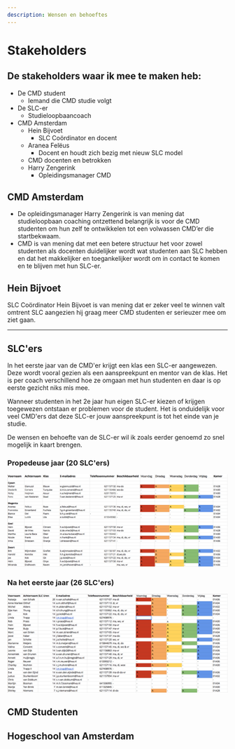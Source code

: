```yaml
---
description: Wensen en behoeftes
---
```


# Stakeholders

## **De stakeholders waar ik mee te maken heb:**

* De CMD student
  * Iemand die CMD studie volgt
* De SLC-er
  * Studieloopbaancoach
* CMD Amsterdam
  * Hein Bijvoet
    * SLC Coördinator en docent
  * Aranea Felëus
    * Docent en houdt zich bezig met nieuw SLC model
  * CMD docenten en betrokken
  * Harry Zengerink
    * Opleidingsmanager CMD

## CMD Amsterdam

* De opleidingsmanager Harry Zengerink is van mening dat studieloopbaan coaching ontzettend belangrijk is voor de CMD studenten om hun zelf te ontwikkelen tot een volwassen CMD’er die startbekwaam. 
* CMD is van mening dat met een betere structuur het voor zowel studenten als docenten duidelijker wordt wat studenten aan SLC hebben en dat het makkelijker en toegankelijker wordt om in contact te komen en te blijven met hun SLC-er.

## Hein Bijvoet

SLC Coördinator Hein Bijvoet is van mening dat er zeker veel te winnen valt omtrent SLC aangezien hij graag meer CMD studenten er serieuzer mee om ziet gaan.  
****

## SLC'ers

In het eerste jaar van de CMD'er krijgt een klas een SLC-er aangewezen. Deze wordt vooral gezien als een aanspreekpunt en mentor van de klas. Het is per coach verschillend hoe ze omgaan met hun studenten en daar is op eerste gezicht niks mis mee.

Wanneer studenten in het 2e jaar hun eigen SLC-er kiezen of krijgen toegewezen ontstaan er problemen voor de student. Het is onduidelijk voor veel CMD'ers dat deze SLC-er jouw aanspreekpunt is tot het einde van je studie.

De wensen en behoefte van de SLC-er wil ik zoals eerder genoemd zo snel mogelijk in kaart brengen.  


### Propedeuse jaar \(20 SLC'ers\)

![](../../.gitbook/assets/schermafbeelding-2019-04-06-om-18.04.14.png)

### Na het eerste jaar \(26 SLC'ers\)

![](../../.gitbook/assets/schermafbeelding-2019-04-06-om-18.04.26.png)

## CMD Studenten

## Hogeschool van Amsterdam



